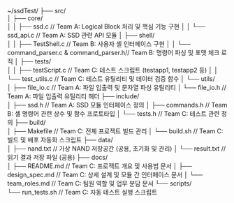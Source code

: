~/ssdTest/
├── src/                    
│   ├── core/               
│   │   ├── ssd.c            // Team A: Logical Block 처리 및 핵심 기능 구현
│   │   └── ssd_api.c        // Team A: SSD 관련 API 모듈
│   ├── shell/              
│   │   ├── TestShell.c     // Team B: 사용자 셸 인터페이스 구현
│   │   └── command_parser.c & command_parser.h// Team B: 명령어 파싱 및 포맷 체크 로직
│   ├── tests/              
│   │   ├── testScript.c   // Team C: 테스트 스크립트 (testapp1, testapp2 등)
│   │   └── test_utils.c   // Team C: 테스트 유틸리티 및 데이터 검증 함수
│   └── utils/              
│       ├── file_io.c        // Team A: 파일 입출력 및 문자열 파싱 유틸리티
│       └── file_io.h        // Team A: 파일 입출력 유틸리티 헤더
├── include/                
│   ├── ssd.h                // Team A: SSD 모듈 인터페이스 정의
│   ├── commands.h            // Team B: 셸 명령어 관련 상수 및 함수 프로토타입
│   └── tests.h              // Team C: 테스트 관련 정의
├── build/                  
│   ├── Makefile             // Team C: 전체 프로젝트 빌드 관리
│   └── build.sh             // Team C: 빌드 및 배포 자동화 스크립트
├── data/                   
│   ├── nand.txt            // 가상 NAND 저장공간 (공용, 초기화 및 관리)
│   └── result.txt          // 읽기 결과 저장 파일 (공용)
├── docs/                   
│   ├── README.md            // Team C: 프로젝트 개요 및 사용법 문서
│   ├── design_spec.md       // Team C: 상세 설계 및 모듈 간 인터페이스 문서
│   └── team_roles.md        // Team C: 팀원 역할 및 업무 분담 문서
└── scripts/                
    └── run_tests.sh         // Team C: 자동 테스트 실행 스크립트
